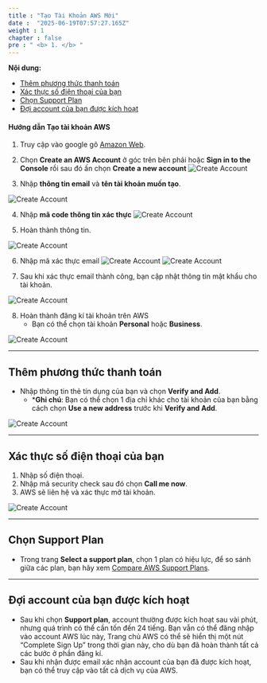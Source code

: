 ```yaml
---
title : "Tạo Tài Khoản AWS Mới"
date :  "2025-06-19T07:57:27.165Z" 
weight : 1
chapter : false
pre : " <b> 1. </b> "
---
```


**Nội dung:**
- [Thêm phương thức thanh toán](#thêm-phương-thức-thanh-toán)
- [Xác thực số điện thoại của bạn](#xác-thực-số-điện-thoại-của-bạn)
- [Chọn Support Plan](#chọn-support-plan)
- [Đợi account của bạn được kích hoạt](#đợi-account-của-bạn-được-kích-hoạt)

#### Hướng dẫn Tạo tài khoản AWS
1. Truy cập vào google gõ [Amazon Web](https://aws.amazon.com/).
2. Chọn **Create an AWS Account** ở góc trên bên phải hoặc **Sign in to the Console** rồi sau đó ấn chọn **Create a new account**
![Create Account](/images/1/10001.png?featherlight=false&width=40pc)

3. Nhập **thông tin email** và **tên tài khoản muốn tạo**.

![Create Account](/images/1/10002.png?featherlight=false&width=50pc)

4. Nhập **mã code thông tin xác thực**
![Create Account](/images/1/10003.png?featherlight=false&width=40pc)

5. Hoàn thành thông tin.

![Create Account](/images/1/10004.png?featherlight=false&width=90pc)

6. Nhập mã xác thực email 
![Create Account](/images/1/10005.png?featherlight=false&width=90pc)
![Create Account](/images/1/10006.png?featherlight=false&width=90pc)

7. Sau khi xác thực email thành công, bạn cập nhật thông tin mật khẩu cho tài khoản.

![Create Account](/images/1/10007.png?featherlight=false&width=90pc)

8. Hoàn thành đăng kí tài khoản trên AWS 
   - Bạn có thể chọn tài khoản **Personal** hoặc **Business**.

![Create Account](/images/1/10008.png?featherlight=false&width=90pc)

---

## Thêm phương thức thanh toán

- Nhập thông tin thẻ tín dụng của bạn và chọn **Verify and Add**.
    - ***Ghi chú**: Bạn có thể chọn 1 địa chỉ khác cho tài khoản của bạn bằng cách chọn **Use a new address** trước khi **Verify and Add**.

![Create Account](/images/1/00010.png?featherlight=false&width=90pc)

---

## Xác thực số điện thoại của bạn

1. Nhập số điện thoại.
2. Nhập mã security check sau đó chọn **Call me now**.
3. AWS sẽ liên hệ và xác thực mở tài khoản.

![Create Account](/images/1/00011.png?featherlight=false&width=90pc)

---

## Chọn Support Plan

- Trong trang **Select a support plan**, chọn 1 plan có hiệu lực, để so sánh giữa các plan, bạn hãy xem [Compare AWS Support Plans](https://aws.amazon.com/premiumsupport/plans/).

---

## Đợi account của bạn được kích hoạt

- Sau khi chọn **Support plan**, account thường được kích hoạt sau vài phút, nhưng quá trình có thể cần tốn đến 24 tiếng. Bạn vẫn có thể đăng nhập vào account AWS lúc này, Trang chủ AWS có thể sẽ hiển thị một nút “Complete Sign Up” trong thời gian này, cho dù bạn đã hoàn thành tất cả các bước ở phần đăng kí.
- Sau khi nhận được email xác nhận account của bạn đã được kích hoạt, bạn có thể truy cập vào tất cả dịch vụ của AWS.

